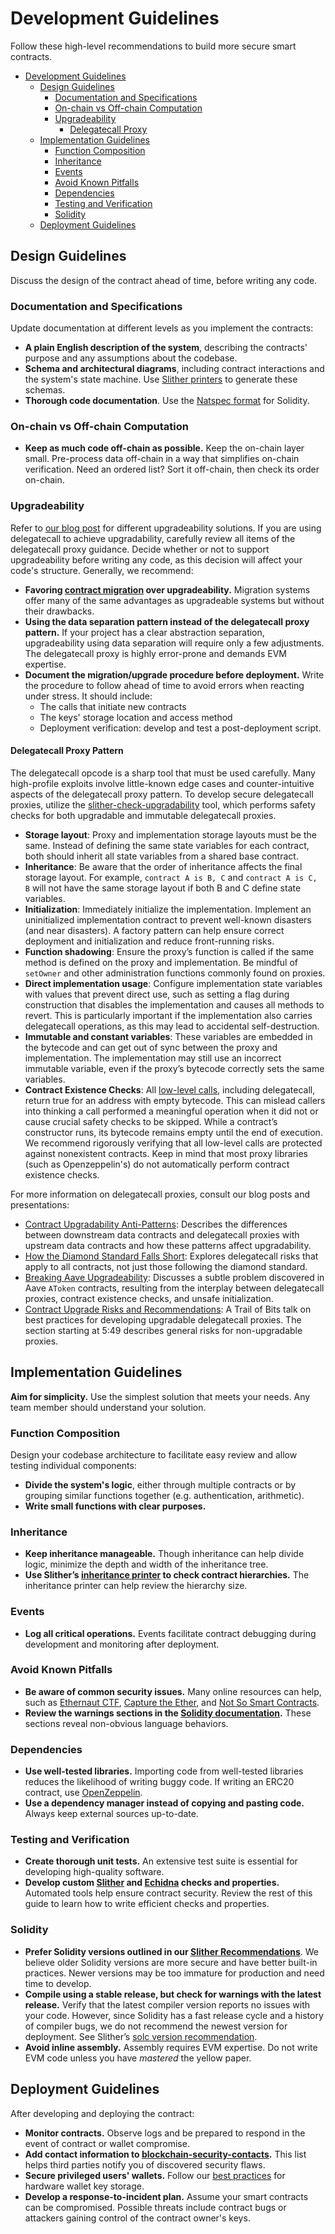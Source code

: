 # Development Guidelines

Follow these high-level recommendations to build more secure smart contracts.

- [Development Guidelines](#development-guidelines)
  - [Design Guidelines](#design-guidelines)
    - [Documentation and Specifications](#documentation-and-specifications)
    - [On-chain vs Off-chain Computation](#on-chain-vs-off-chain-computation)
    - [Upgradeability](#upgradeability)
      - [Delegatecall Proxy](#delegatecall-proxy-pattern)
  - [Implementation Guidelines](#implementation-guidelines)
    - [Function Composition](#function-composition)
    - [Inheritance](#inheritance)
    - [Events](#events)
    - [Avoid Known Pitfalls](#avoid-known-pitfalls)
    - [Dependencies](#dependencies)
    - [Testing and Verification](#testing-and-verification)
    - [Solidity](#solidity)
  - [Deployment Guidelines](#deployment-guidelines)

## Design Guidelines

Discuss the design of the contract ahead of time, before writing any code.

### Documentation and Specifications

Update documentation at different levels as you implement the contracts:

- **A plain English description of the system**, describing the contracts' purpose and any assumptions about the codebase.
- **Schema and architectural diagrams**, including contract interactions and the system's state machine. Use [Slither printers](https://github.com/crytic/slither/wiki/Printer-documentation) to generate these schemas.
- **Thorough code documentation**. Use the [Natspec format](https://solidity.readthedocs.io/en/develop/natspec-format.html) for Solidity.

### On-chain vs Off-chain Computation

- **Keep as much code off-chain as possible.** Keep the on-chain layer small. Pre-process data off-chain in a way that simplifies on-chain verification. Need an ordered list? Sort it off-chain, then check its order on-chain.

### Upgradeability

Refer to [our blog post](https://blog.trailofbits.com/2018/09/05/contract-upgrade-anti-patterns/) for different upgradeability solutions. If you are using delegatecall to achieve upgradability, carefully review all items of the delegatecall proxy guidance. Decide whether or not to support upgradeability before writing any code, as this decision will affect your code's structure. Generally, we recommend:

- **Favoring [contract migration](https://blog.trailofbits.com/2018/10/29/how-contract-migration-works/) over upgradeability.** Migration systems offer many of the same advantages as upgradeable systems but without their drawbacks.
- **Using the data separation pattern instead of the delegatecall proxy pattern.** If your project has a clear abstraction separation, upgradeability using data separation will require only a few adjustments. The delegatecall proxy is highly error-prone and demands EVM expertise.
- **Document the migration/upgrade procedure before deployment.** Write the procedure to follow ahead of time to avoid errors when reacting under stress. It should include:
  - The calls that initiate new contracts
  - The keys' storage location and access method
  - Deployment verification: develop and test a post-deployment script.

#### Delegatecall Proxy Pattern

The delegatecall opcode is a sharp tool that must be used carefully. Many high-profile exploits involve little-known edge cases and counter-intuitive aspects of the delegatecall proxy pattern. To develop secure delegatecall proxies, utilize the [slither-check-upgradability](https://github.com/crytic/slither/wiki/Upgradeability-Checks) tool, which performs safety checks for both upgradable and immutable delegatecall proxies.

- **Storage layout**: Proxy and implementation storage layouts must be the same. Instead of defining the same state variables for each contract, both should inherit all state variables from a shared base contract.
- **Inheritance**: Be aware that the order of inheritance affects the final storage layout. For example, `contract A is B, C` and `contract A is C, B` will not have the same storage layout if both B and C define state variables.
- **Initialization**: Immediately initialize the implementation. Implement an uninitialized implementation contract to prevent well-known disasters (and near disasters). A factory pattern can help ensure correct deployment and initialization and reduce front-running risks.
- **Function shadowing**: Ensure the proxy’s function is called if the same method is defined on the proxy and implementation. Be mindful of `setOwner` and other administration functions commonly found on proxies.
- **Direct implementation usage**: Configure implementation state variables with values that prevent direct use, such as setting a flag during construction that disables the implementation and causes all methods to revert. This is particularly important if the implementation also carries delegatecall operations, as this may lead to accidental self-destruction.
- **Immutable and constant variables**: These variables are embedded in the bytecode and can get out of sync between the proxy and implementation. The implementation may still use an incorrect immutable variable, even if the proxy’s bytecode correctly sets the same variables.
- **Contract Existence Checks**: All [low-level calls](https://docs.soliditylang.org/en/latest/control-structures.html?highlight=existence#error-handling-assert-require-revert-and-exceptions), including delegatecall, return true for an address with empty bytecode. This can mislead callers into thinking a call performed a meaningful operation when it did not or cause crucial safety checks to be skipped. While a contract’s constructor runs, its bytecode remains empty until the end of execution. We recommend rigorously verifying that all low-level calls are protected against nonexistent contracts. Keep in mind that most proxy libraries (such as Openzeppelin's) do not automatically perform contract existence checks.

For more information on delegatecall proxies, consult our blog posts and presentations:

- [Contract Upgradability Anti-Patterns](https://blog.trailofbits.com/2018/09/05/contract-upgrade-anti-patterns/): Describes the differences between downstream data contracts and delegatecall proxies with upstream data contracts and how these patterns affect upgradability.
- [How the Diamond Standard Falls Short](https://blog.trailofbits.com/2020/10/30/good-idea-bad-design-how-the-diamond-standard-falls-short/): Explores delegatecall risks that apply to all contracts, not just those following the diamond standard.
- [Breaking Aave Upgradeability](https://blog.trailofbits.com/2020/12/16/breaking-aave-upgradeability/): Discusses a subtle problem discovered in Aave `AToken` contracts, resulting from the interplay between delegatecall proxies, contract existence checks, and unsafe initialization.
- [Contract Upgrade Risks and Recommendations](https://youtu.be/mebA5Qz9zeQ?t=353): A Trail of Bits talk on best practices for developing upgradable delegatecall proxies. The section starting at 5:49 describes general risks for non-upgradable proxies.

## Implementation Guidelines

**Aim for simplicity.** Use the simplest solution that meets your needs. Any team member should understand your solution.

### Function Composition

Design your codebase architecture to facilitate easy review and allow testing individual components:

- **Divide the system's logic**, either through multiple contracts or by grouping similar functions together (e.g. authentication, arithmetic).
- **Write small functions with clear purposes.**

### Inheritance

- **Keep inheritance manageable.** Though inheritance can help divide logic, minimize the depth and width of the inheritance tree.
- **Use Slither’s [inheritance printer](https://github.com/crytic/slither/wiki/Printer-documentation#inheritance-graph) to check contract hierarchies.** The inheritance printer can help review the hierarchy size.

### Events

- **Log all critical operations.** Events facilitate contract debugging during development and monitoring after deployment.

### Avoid Known Pitfalls

- **Be aware of common security issues.** Many online resources can help, such as [Ethernaut CTF](https://ethernaut.openzeppelin.com/), [Capture the Ether](https://capturetheether.com/), and [Not So Smart Contracts](https://github.com/crytic/not-so-smart-contracts/).
- **Review the warnings sections in the [Solidity documentation](https://solidity.readthedocs.io/en/latest/).** These sections reveal non-obvious language behaviors.

### Dependencies

- **Use well-tested libraries.** Importing code from well-tested libraries reduces the likelihood of writing buggy code. If writing an ERC20 contract, use [OpenZeppelin](https://github.com/OpenZeppelin/openzeppelin-contracts/tree/master/contracts/token/ERC20).
- **Use a dependency manager instead of copying and pasting code.** Always keep external sources up-to-date.

### Testing and Verification

- **Create thorough unit tests.** An extensive test suite is essential for developing high-quality software.
- **Develop custom [Slither](https://github.com/crytic/slither) and [Echidna](https://github.com/crytic/echidna) checks and properties.** Automated tools help ensure contract security. Review the rest of this guide to learn how to write efficient checks and properties.

### Solidity

- **Prefer Solidity versions outlined in our [Slither Recommendations](https://github.com/crytic/slither/wiki/Detector-Documentation#incorrect-versions-of-solidity)**. We believe older Solidity versions are more secure and have better built-in practices. Newer versions may be too immature for production and need time to develop.
- **Compile using a stable release, but check for warnings with the latest release.** Verify that the latest compiler version reports no issues with your code. However, since Solidity has a fast release cycle and a history of compiler bugs, we do not recommend the newest version for deployment. See Slither’s [solc version recommendation](https://github.com/crytic/slither/wiki/Detector-Documentation#incorrect-versions-of-solidity).
- **Avoid inline assembly.** Assembly requires EVM expertise. Do not write EVM code unless you have _mastered_ the yellow paper.

## Deployment Guidelines

After developing and deploying the contract:

- **Monitor contracts.** Observe logs and be prepared to respond in the event of contract or wallet compromise.
- **Add contact information to [blockchain-security-contacts](https://github.com/crytic/blockchain-security-contacts).** This list helps third parties notify you of discovered security flaws.
- **Secure privileged users' wallets.** Follow our [best practices](https://blog.trailofbits.com/2018/11/27/10-rules-for-the-secure-use-of-cryptocurrency-hardware-wallets/) for hardware wallet key storage.
- **Develop a response-to-incident plan.** Assume your smart contracts can be compromised. Possible threats include contract bugs or attackers gaining control of the contract owner's keys.
